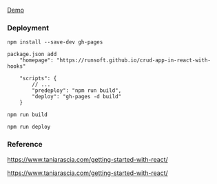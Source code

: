 [Demo](https://runsoft.github.io/crud-app-in-react-with-hooks)

### Deployment

    npm install --save-dev gh-pages

    package.json add
        "homepage": "https://runsoft.github.io/crud-app-in-react-with-hooks"

        "scripts": {
            // ...
            "predeploy": "npm run build",
            "deploy": "gh-pages -d build"
        }

    npm run build

    npm run deploy

### Reference

https://www.taniarascia.com/getting-started-with-react/

https://www.taniarascia.com/getting-started-with-react/
